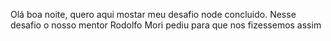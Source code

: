 Olá boa noite, quero aqui mostar meu desafio node concluido.
Nesse desafio o nosso mentor Rodolfo Mori pediu para que nos 
fizessemos assim 
